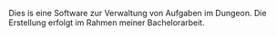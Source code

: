 Dies is eine Software zur Verwaltung von Aufgaben im Dungeon. 
Die Erstellung erfolgt im Rahmen meiner Bachelorarbeit.
